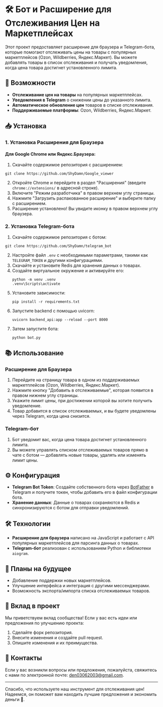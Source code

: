 # 🛠️ Бот и Расширение для Отслеживания Цен на Маркетплейсах

Этот проект предоставляет расширение для браузера и Telegram-бота, которые помогают отслеживать цены на товары с популярных маркетплейсов (Ozon, Wildberries, Яндекс.Маркет). Вы можете добавлять товары в список отслеживания и получать уведомления, когда цена товара достигнет установленного лимита.

## 🚀 Возможности

- **Отслеживание цен на товары** на популярных маркетплейсах.
- **Уведомления в Telegram** о снижении цены до указанного лимита.
- **Автоматическое обновление цен** товаров в списке отслеживания.
- **Поддерживаемые платформы**: Ozon, Wildberries, Яндекс.Маркет.

## 📥 Установка

### 1. Установка Расширения для Браузера

#### Для Google Chrome или Яндекс.Браузера:

1. Скачайте содержимое репозитория с расширением:
```
git clone https://github.com/ShyDamn/Google_viewer
```
2. Откройте Chrome и перейдите в раздел "Расширения" (введите `chrome://extensions/` в адресной строке).
3. Включите "Режим разработчика" в правом верхнем углу страницы.
4. Нажмите "Загрузить распакованное расширение" и выберите папку с расширением.
5. Расширение установлено! Вы увидите иконку в правом верхнем углу браузера.

### 2. Установка Telegram-бота

1. Скачайте содержимое репозитория с ботом:
```
git clone https://github.com/ShyDamn/telegram_bot
```
2. Настройте файл `.env` с необходимыми параметрами, такими как `TELEGRAM_TOKEN` и другими конфигурациями.
3. Скачайте и установите Redis для хранения данных о товарах.
4. Создайте виртуальное окружение и активируйте его:
   ```
   python -m venv .venv
   .venv\Scripts\activate
   ```
5. Установите зависимости:
   ```
   pip install -r requirements.txt
   ```
6. Запустите backend с помощью uvicorn:
   ```
   uvicorn backend_api:app --reload --port 8000
   ```
7. Затем запустите бота:
   ```
   python bot.py
   ```

## 📚 Использование

### Расширение для Браузера

1. Перейдите на страницу товара в одном из поддерживаемых маркетплейсов (Ozon, Wildberries, Яндекс.Маркет).
2. Нажмите кнопку "Добавить в отслеживаемые", которая появится в правом нижнем углу страницы.
3. Укажите лимит цены, при достижении которой вы хотите получить уведомление.
4. Товар добавится в список отслеживаемых, и вы будете уведомлены через Telegram, когда цена снизится.

### Telegram-бот

1. Бот уведомит вас, когда цена товара достигнет установленного лимита.
2. Вы можете управлять списком отслеживаемых товаров прямо в чате с ботом — добавлять новые товары, удалять или изменять лимит цены.

## ⚙️ Конфигурация

- **Telegram Bot Token**: Создайте собственного бота через [BotFather](https://t.me/botfather) в Telegram и получите токен, чтобы добавить его в файл конфигурации бота.
- **Хранение данных**: Данные о товарах сохраняются в Redis и синхронизируются с ботом для отправки уведомлений.

## 🛠️ Технологии

- **Расширение для браузера** написано на JavaScript и работает с API популярных маркетплейсов для парсинга данных о товарах.
- **Telegram-бот** реализован с использованием Python и библиотеки `aiogram`.

## 📝 Планы на будущее

- Добавление поддержки новых маркетплейсов.
- Улучшение интерфейса и интеграция с другими мессенджерами.
- Возможность экспорта/импорта списка отслеживаемых товаров.

## 🤝 Вклад в проект

Мы приветствуем вклад сообщества! Если у вас есть идеи или предложения по улучшению проекта:

1. Сделайте форк репозитория.
2. Внесите изменения и создайте pull request.
3. Опишите изменения и их преимущества.

## 📧 Контакты

Если у вас возникли вопросы или предложения, пожалуйста, свяжитесь с нами по электронной почте: [den03062003@gmail.com](mailto:den03062003@gmail.com).

---

Спасибо, что используете наш инструмент для отслеживания цен! Надеемся, он поможет вам находить лучшие предложения и экономить деньги 💸.

